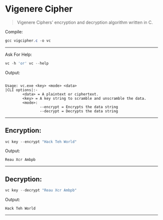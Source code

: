 # Vigenere Cipher

>Vigenere Ciphers' encryption and decryption algorithm written in C. 

Compile:

```powershell
gcc vigcipher.c -o vc
```
---
Ask For Help:
```powershell
vc -h 'or' vc --help
```
Output:
```

Usage: vc.exe <key> <mode> <data>
|CLI options|:-
        <data> = A plaintext or ciphertext.
        <key> = A key string to scramble and unscramble the data.
        <mode>:
                --encrypt = Encrypts the data string
                --decrypt = Decrypts the data string
```
---
## Encryption:
```powershell
vc key --encrypt "Hack Teh World"
```
Output:
```
Reau Xcr Ambpb
```
---
## Decryption:
```powershell
vc key --decrypt "Reau Xcr Ambpb"
```
Output:
```
Hack Teh World
```
___
